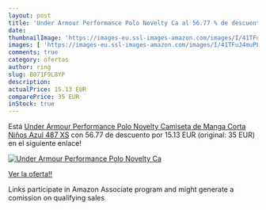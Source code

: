 ```yaml
---
layout: post
title: 'Under Armour Performance Polo Novelty Ca al 56.77 % de descuento'
date: 
thumbnailImage: 'https://images-eu.ssl-images-amazon.com/images/I/41TFuJ4muPL._SL200_.jpg'
images: [ 'https://images-eu.ssl-images-amazon.com/images/I/41TFuJ4muPL._SL200_.jpg' ]
comments: true
category: ofertas
author: ring
slug: B071F9L8YP
description:
actualPrice: 15.13 EUR
comparePrice: 35 EUR
inStock: true
---
```


Está [Under Armour Performance Polo Novelty Camiseta de Manga Corta  Niños  Azul  487   XS](https://www.amazon.es/dp/B071F9L8YP/?tag=tolees-21) con 56.77 de descuento por 15.13 EUR (original: 35 EUR) en el siguiente enlace!

[![Under Armour Performance Polo Novelty Ca](https://images-eu.ssl-images-amazon.com/images/I/41TFuJ4muPL._SL200_.jpg)](https://www.amazon.es/dp/B071F9L8YP/?tag=tolees-21)

[Ver la oferta!!](https://www.amazon.es/dp/B071F9L8YP/?tag=tolees-21)

Links participate in Amazon Associate program and might generate a comission on qualifying sales


